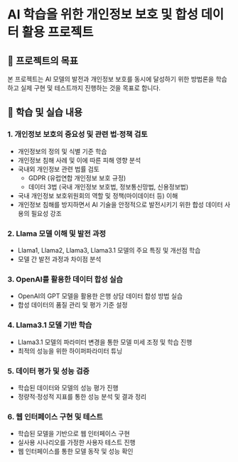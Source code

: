# AI 학습을 위한 개인정보 보호 및 합성 데이터 활용 프로젝트

## 🚀 프로젝트의 목표
본 프로젝트는 AI 모델의 발전과 개인정보 보호를 동시에 달성하기 위한 방법론을 학습하고 실제 구현 및 테스트까지 진행하는 것을 목표로 합니다.

## 📌 학습 및 실습 내용

### 1. 개인정보 보호의 중요성 및 관련 법·정책 검토
- 개인정보의 정의 및 식별 기준 학습
- 개인정보 침해 사례 및 이에 따른 피해 영향 분석
- 국내외 개인정보 관련 법률 검토
  - GDPR (유럽연합 개인정보 보호 규정)
  - 데이터 3법 (국내 개인정보 보호법, 정보통신망법, 신용정보법)
- 국내 개인정보 보호위원회의 역할 및 정책(마이데이터 등) 이해
- 개인정보 침해를 방지하면서 AI 기술을 안정적으로 발전시키기 위한 합성 데이터 사용의 필요성 강조

### 2. Llama 모델 이해 및 발전 과정
- Llama1, Llama2, Llama3, Llama3.1 모델의 주요 특징 및 개선점 학습
- 모델 간 발전 과정과 차이점 분석

### 3. OpenAI를 활용한 데이터 합성 실습
- OpenAI의 GPT 모델을 활용한 은행 상담 데이터 합성 방법 실습
- 합성 데이터의 품질 관리 및 평가 기준 설정

### 4. Llama3.1 모델 기반 학습
- Llama3.1 모델의 파라미터 변경을 통한 모델 미세 조정 및 학습 진행
- 최적의 성능을 위한 하이퍼파라미터 튜닝

### 5. 데이터 평가 및 성능 검증
- 학습된 데이터와 모델의 성능 평가 진행
- 정량적·정성적 지표를 통한 성능 분석 및 결과 정리

### 6. 웹 인터페이스 구현 및 테스트
- 학습된 모델을 기반으로 웹 인터페이스 구현
- 실사용 시나리오를 가정한 사용자 테스트 진행
- 웹 인터페이스를 통한 모델 동작 및 성능 확인




